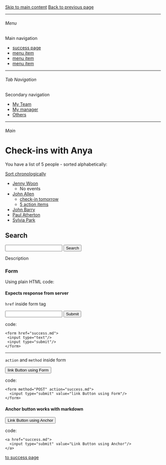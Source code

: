 [Skip to main content](#Main)
[Back to previous page](#)

---

###### Menu
Main navigation
- [success page](success.md)
- [menu item](#)
- [menu item](#)
- [menu item](#)

---

###### Tab Navigation
Secondary navigation
- [My Team](#)
- [My manager](#)
- [Others](#)

---

<a name="Main"></a>
###### Main 

# Check-ins with Anya

You have a list of 5 people - sorted alphabetically:

[Sort chronologically](#)

- [Jenny Woon](#)
    - No events 
- [John Allen](#)
    - [check-in tomorrow](#)
    - [5 action items](#) 
- [John Barry](#)
- [Paul Atherton](#)
- [Sylvia Park](#)


## Search

<form role="search" href="https://www.google.com">
  <input type="search" aria-label="search text" size="20">
  <input type="submit" value="Search">
</form>

Description

### Form
Using plain HTML code:


#### Expects response from server

`href` inside form tag
<form href="success.md">
 <input type="text"/>
 <input type="submit"/>
</form>


code:
```
<form href="success.md">
 <input type="text"/>
 <input type="submit"/>
</form>
```

----

`action` and `method` inside form
<form method="POST" action="success.md">
  <input type="submit" value="link Button using Form"/>
</form>

code:

```
<form method="POST" action="success.md">
  <input type="submit" value="link Button using Form"/>
</form>

```

#### Anchor button works with markdown 

<a href="success.md">
  <input type="submit" value="Link Button using Anchor"/>
</a>


code:

```
<a href="success.md">
  <input type="submit" value="Link Button using Anchor"/>
</a>
```


[to success page](success.md)